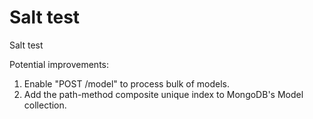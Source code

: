 # Salt test
Salt test

Potential improvements:
1. Enable "POST /model" to process bulk of models.
2. Add the path-method composite unique index to MongoDB's Model collection.
